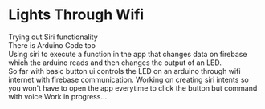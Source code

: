 # Lights Through Wifi
Trying out Siri functionality\
There is Arduino Code too\
Using siri to execute a function in the app that changes data on firebase which the arduino reads and then changes the output of an LED.\
So far with basic button ui controls the LED on an arduino through wifi internet with firebase communication.
Working on creating siri intents so you won't have to open the app everytime to click the button but command with voice
Work in progress...
